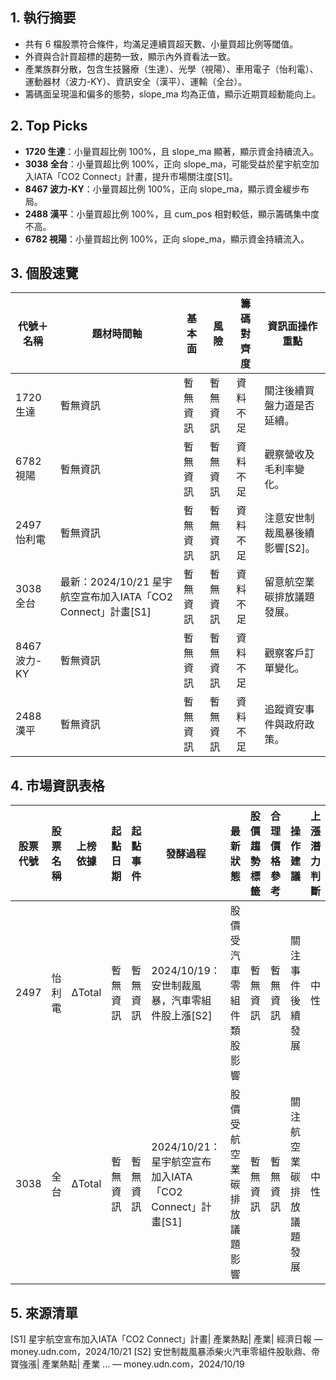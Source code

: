 ## 1. 執行摘要
*   共有 6 檔股票符合條件，均滿足連續買超天數、小量買超比例等閾值。
*   外資與合計買超標的趨勢一致，顯示內外資看法一致。
*   產業族群分散，包含生技醫療（生達）、光學（視陽）、車用電子（怡利電）、運動器材（波力-KY）、資訊安全（漢平）、運輸（全台）。
*   籌碼面呈現溫和偏多的態勢，slope_ma 均為正值，顯示近期買超動能向上。

## 2. Top Picks
*   **1720 生達**：小量買超比例 100%，且 slope_ma 顯著，顯示資金持續流入。
*   **3038 全台**：小量買超比例 100%，正向 slope_ma，可能受益於星宇航空加入IATA「CO2 Connect」計畫，提升市場關注度[S1]。
*   **8467 波力-KY**：小量買超比例 100%，正向 slope_ma，顯示資金緩步布局。
*   **2488 漢平**：小量買超比例 100%，且 cum_pos 相對較低，顯示籌碼集中度不高。
*   **6782 視陽**：小量買超比例 100%，正向 slope_ma，顯示資金持續流入。

## 3. 個股速覽

| 代號＋名稱 | 題材時間軸 | 基本面 | 風險 | 籌碼對齊度 | 資訊面操作重點 |
|---|---|---|---|---|---|
| 1720 生達 | 暫無資訊 | 暫無資訊 | 暫無資訊 | 資料不足 | 關注後續買盤力道是否延續。 |
| 6782 視陽 | 暫無資訊 | 暫無資訊 | 暫無資訊 | 資料不足 | 觀察營收及毛利率變化。 |
| 2497 怡利電 | 暫無資訊 | 暫無資訊 | 暫無資訊 | 資料不足 | 注意安世制裁風暴後續影響[S2]。 |
| 3038 全台 | 最新：2024/10/21 星宇航空宣布加入IATA「CO2 Connect」計畫[S1] | 暫無資訊 | 暫無資訊 | 資料不足 | 留意航空業碳排放議題發展。 |
| 8467 波力-KY | 暫無資訊 | 暫無資訊 | 暫無資訊 | 資料不足 | 觀察客戶訂單變化。 |
| 2488 漢平 | 暫無資訊 | 暫無資訊 | 暫無資訊 | 資料不足 | 追蹤資安事件與政府政策。 |

## 4. 市場資訊表格

| 股票代號 | 股票名稱 | 上榜依據 | 起點日期 | 起點事件 | 發酵過程 | 最新狀態 | 股價趨勢標籤 | 合理價格參考 | 操作建議 | 上漲潛力判斷 | 資料來源SID |
|---|---|---|---|---|---|---|---|---|---|---|---|
| 2497 | 怡利電 | ΔTotal | 暫無資訊 | 暫無資訊 | 2024/10/19：安世制裁風暴，汽車零組件股上漲[S2] | 股價受汽車零組件類股影響 | 暫無資訊 | 暫無資訊 | 關注事件後續發展 | 中性 | [S2] |
| 3038 | 全台 | ΔTotal | 暫無資訊 | 暫無資訊 | 2024/10/21：星宇航空宣布加入IATA「CO2 Connect」計畫[S1] | 股價受航空業碳排放議題影響 | 暫無資訊 | 暫無資訊 | 關注航空業碳排放議題發展 | 中性 | [S1] |

## 5. 來源清單
[S1] 星宇航空宣布加入IATA「CO2 Connect」計畫| 產業熱點| 產業| 經濟日報 — money.udn.com，2024/10/21
[S2] 安世制裁風暴添柴火汽車零組件股耿鼎、帝寶強漲| 產業熱點| 產業 ... — money.udn.com，2024/10/19
